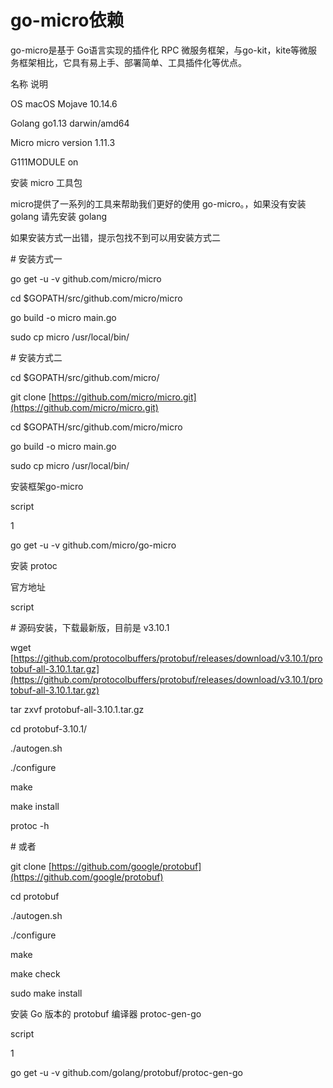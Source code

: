 # go-micro依赖

go-micro是基于 Go语言实现的插件化 RPC 微服务框架，与go-kit，kite等微服务框架相比，它具有易上手、部署简单、工具插件化等优点。

名称    说明

OS    macOS Mojave 10.14.6

Golang    go1.13 darwin/amd64

Micro    micro version 1.11.3

G111MODULE    on

安装 micro 工具包

micro提供了一系列的工具来帮助我们更好的使用 go-micro。，如果没有安装 golang 请先安装 golang

如果安装方式一出错，提示包找不到可以用安装方式二

\# 安装方式一

go get -u -v github.com/micro/micro

cd $GOPATH/src/github.com/micro/micro

go build -o micro main.go

sudo cp micro /usr/local/bin/

\# 安装方式二

cd $GOPATH/src/github.com/micro/

git clone [https://github.com/micro/micro.git](https://github.com/micro/micro.git)

cd $GOPATH/src/github.com/micro/micro

go build -o micro main.go

sudo cp micro /usr/local/bin/

安装框架go-micro

script

1

go get -u -v github.com/micro/go-micro

安装 protoc

官方地址

script

\# 源码安装，下载最新版，目前是 v3.10.1

wget [https://github.com/protocolbuffers/protobuf/releases/download/v3.10.1/protobuf-all-3.10.1.tar.gz](https://github.com/protocolbuffers/protobuf/releases/download/v3.10.1/protobuf-all-3.10.1.tar.gz)

tar zxvf protobuf-all-3.10.1.tar.gz

cd protobuf-3.10.1/

./autogen.sh

./configure

make

make install

protoc -h

\# 或者

git clone [https://github.com/google/protobuf](https://github.com/google/protobuf)

cd protobuf

./autogen.sh

./configure

make

make check

sudo make install

安装 Go 版本的 protobuf 编译器 protoc-gen-go

script

1

go get -u -v github.com/golang/protobuf/protoc-gen-go

